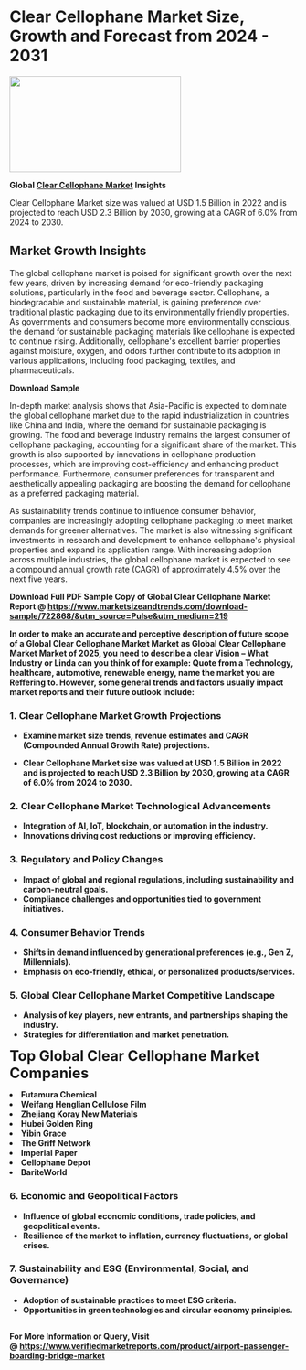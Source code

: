 <H1>Clear Cellophane Market Size, Growth and Forecast from 2024 - 2031</H1><img class="aligncenter size-medium wp-image-584254" src="https://thirdeyenews.in/wp-content/uploads/2024/09/Global-Market-Research-300x168.jpeg" alt="" width="300" height="168" /><p><strong>Global&nbsp;<a href="https://www.marketsizeandtrends.com/download-sample/722868/&amp;utm_source=Pulse&amp;utm_medium=219">Clear Cellophane Market</a> Insights</strong></p><p>Clear Cellophane Market size was valued at USD 1.5 Billion in 2022 and is projected to reach USD 2.3 Billion by 2030, growing at a CAGR of 6.0% from 2024 to 2030.</p><p><h2>Market Growth Insights</h2> <p>The global cellophane market is poised for significant growth over the next few years, driven by increasing demand for eco-friendly packaging solutions, particularly in the food and beverage sector. Cellophane, a biodegradable and sustainable material, is gaining preference over traditional plastic packaging due to its environmentally friendly properties. As governments and consumers become more environmentally conscious, the demand for sustainable packaging materials like cellophane is expected to continue rising. Additionally, cellophane's excellent barrier properties against moisture, oxygen, and odors further contribute to its adoption in various applications, including food packaging, textiles, and pharmaceuticals.</p> <p><strong>Download Sample</strong></p> <p>In-depth market analysis shows that Asia-Pacific is expected to dominate the global cellophane market due to the rapid industrialization in countries like China and India, where the demand for sustainable packaging is growing. The food and beverage industry remains the largest consumer of cellophane packaging, accounting for a significant share of the market. This growth is also supported by innovations in cellophane production processes, which are improving cost-efficiency and enhancing product performance. Furthermore, consumer preferences for transparent and aesthetically appealing packaging are boosting the demand for cellophane as a preferred packaging material.</p> <p>As sustainability trends continue to influence consumer behavior, companies are increasingly adopting cellophane packaging to meet market demands for greener alternatives. The market is also witnessing significant investments in research and development to enhance cellophane's physical properties and expand its application range. With increasing adoption across multiple industries, the global cellophane market is expected to see a compound annual growth rate (CAGR) of approximately 4.5% over the next five years.</p> <p><strong></p><p><span class=""><strong>Download Full PDF Sample Copy of Global Clear Cellophane Market Report</strong> @ <a href="https://www.marketsizeandtrends.com/download-sample/722868/&amp;utm_source=Pulse&amp;utm_medium=219" target="_blank">https://www.marketsizeandtrends.com/download-sample/722868/&amp;utm_source=Pulse&amp;utm_medium=219</a></span></p><p>In order to make an accurate and perceptive description of future scope of a Global&nbsp;Clear Cellophane Market Market as Global&nbsp;Clear Cellophane Market Market of 2025, you need to describe a clear Vision &ndash; What Industry or Linda can you think of for example: Quote from a Technology, healthcare, automotive, renewable energy, name the market you are Reffering to. However, some general trends and factors usually impact market reports and their future outlook include:</p><h3>1.&nbsp;<strong>Clear Cellophane Market Growth Projections</strong></h3><ul><li>Examine market size trends, revenue estimates and CAGR (Compounded Annual Growth Rate) projections.</li><li><p>Clear Cellophane Market size was valued at USD 1.5 Billion in 2022 and is projected to reach USD 2.3 Billion by 2030, growing at a CAGR of 6.0% from 2024 to 2030.</p></li></ul><h3>2.&nbsp;<strong>Clear Cellophane Market Technological Advancements</strong></h3><ul><li>Integration of AI, IoT, blockchain, or automation in the industry.</li><li>Innovations driving cost reductions or improving efficiency.</li></ul><h3>3.&nbsp;<strong>Regulatory and Policy Changes</strong></h3><ul><li>Impact of global and regional regulations, including sustainability and carbon-neutral goals.</li><li>Compliance challenges and opportunities tied to government initiatives.</li></ul><h3>4.&nbsp;<strong>Consumer Behavior Trends</strong></h3><ul><li>Shifts in demand influenced by generational preferences (e.g., Gen Z, Millennials).</li><li>Emphasis on eco-friendly, ethical, or personalized products/services.</li></ul><h3>5.&nbsp;<strong>Global Clear Cellophane Market Competitive Landscape</strong></h3><ul><li>Analysis of key players, new entrants, and partnerships shaping the industry.</li><li>Strategies for differentiation and market penetration.</li></ul><p data-pm-slice="1 1 []"><span style="color: inherit; font-family: inherit; font-size: 25px;">Top Global Clear Cellophane Market Companies</span></p><div class="" data-test-id=""><p><li>Futamura Chemical</li><li> Weifang Henglian Cellulose Film</li><li> Zhejiang Koray New Materials</li><li> Hubei Golden Ring</li><li> Yibin Grace</li><li> The Griff Network</li><li> Imperial Paper</li><li> Cellophane Depot</li><li> BariteWorld</li></p></div><h3>6.&nbsp;<strong>Economic and Geopolitical Factors</strong></h3><ul><li>Influence of global economic conditions, trade policies, and geopolitical events.</li><li>Resilience of the market to inflation, currency fluctuations, or global crises.</li></ul><h3>7.&nbsp;<strong>Sustainability and ESG (Environmental, Social, and Governance)</strong></h3><ul><li>Adoption of sustainable practices to meet ESG criteria.</li><li>Opportunities in green technologies and circular economy principles.</li></ul><h2><strong style="font-size: 14px;">For More Information or Query, Visit @&nbsp;</strong><a style="background-color: #ffffff; font-size: 14px;" href="https://www.marketsizeandtrends.com/report/clear-cellophane-market/" target="_blank">https://www.verifiedmarketreports.com/product/airport-passenger-boarding-bridge-market</a></h2>
